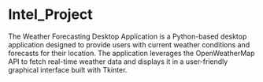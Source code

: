 # Intel_Project
The Weather Forecasting Desktop Application is a Python-based desktop application designed to provide users with current weather conditions and forecasts for their location. The application leverages the OpenWeatherMap API to fetch real-time weather data and displays it in a user-friendly graphical interface built with Tkinter.
